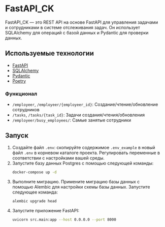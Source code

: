 # FastAPI_CK
FastAPI_CK — это REST API на основе FastAPI для управления задачами и сотрудниками в системе отслеживания задач.
Он использует SQLAlchemy для операций с базой данных и Pydantic для проверки данных.

## Используемые технологии

- [FastAPI](https://fastapi.tiangolo.com/)
- [SQLAlchemy](https://www.sqlalchemy.org/)
- [Pydantic](https://pydantic-docs.helpmanual.io/)
- [Poetry](https://python-poetry.org/)

### Функционал
- `/employeer`, `/employeer/{employeer_id}`: Создание/чтение/обновление сотрудников
- `/tasks`, `/tasks/{task_id}`: Задачи создания/чтения/обновления
- `/employeer/busy_employees/`: Самые занятые сотрудники

## Запуск
1. Создайте файл `.env`: скопируйте содержимое `.env_example` в новый файл `.env` в корневом каталоге проекта. Регулировать
переменные в соответствии с настройками вашей среды.
2. Запустите базу данных Postgres с помощью следующей команды:
    ```bash
    docker-compose up -d
   ```
3. Выполните миграцию. Примените миграцию базы данных с помощью Alembic для настройки схемы базы данных. Запустите следующее
команда:
    ```bash
    alembic upgrade head
    ``` 
4. Запустите приложение FastAPI:
   ```bash
   uvicorn src.main:app --host 0.0.0.0 --port 8000
   ```
